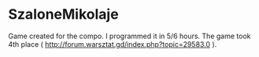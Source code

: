 SzaloneMikolaje
===============

Game created for the compo. I programmed it in 5/6 hours.
The game took 4th place ( http://forum.warsztat.gd/index.php?topic=29583.0 ).
